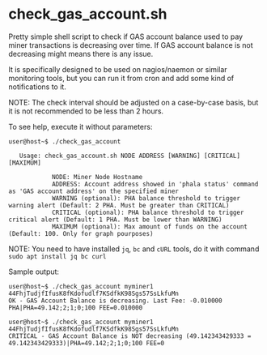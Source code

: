 # check_gas_account.sh

Pretty simple shell script to check if GAS account balance used to pay miner transactions is decreasing over time. If GAS account balance is not decreasing might means there is any issue.

It is specifically designed to be used on nagios/naemon or similar monitoring tools, but you can run it from cron and add some kind of notifications to it.

NOTE: The check interval should be adjusted on a case-by-case basis, but it is not recommended to be less than 2 hours.

To see help, execute it without parameters:

`user@host~$ ./check_gas_account`

       Usage: check_gas_account.sh NODE ADDRESS [WARNING] [CRITICAL] [MAXIMUM]

                NODE: Miner Node Hostname
                ADDRESS: Account address showed in 'phala status' command as 'GAS account address' on the specified miner
                WARNING (optional): PHA balance threshold to trigger warning alert (Default: 2 PHA. Must be greater than CRITICAL)
                CRITICAL (optional): PHA balance threshold to trigger critical alert (Default: 1 PHA. Must be lower than WARNING)
                MAXIMUM (optional): Max amount of funds on the account (Default: 100. Only for graph pourposes)


NOTE: You need to have installed `jq`, `bc` and `cURL` tools, do it with command `sudo apt install jq bc curl`

Sample output:

`user@host~$ ./check_gas_account myminer1 44FhjTudjfIfusK8fKdofudlf7KSdfkK98Sgs57SsLkfuMn`<br />
`OK - GAS Account Balance is decreasing. Last Fee: -0.010000 PHA|PHA=49.142;2;1;0;100 FEE=0.010000`

`user@host~$ ./check_gas_account myminer1 44FhjTudjfIfusK8fKdofudlf7KSdfkK98Sgs57SsLkfuMn`<br />
`CRITICAL - GAS Account Balance is NOT decreasing (49.142343429333 = 49.142343429333)|PHA=49.142;2;1;0;100 FEE=0`
